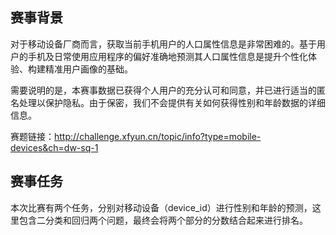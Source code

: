 ## 赛事背景
对于移动设备厂商而言，获取当前手机用户的人口属性信息是非常困难的。基于用户的手机及日常使用应用程序的偏好准确地预测其人口属性信息是提升个性化体验、构建精准用户画像的基础。

需要说明的是，本赛事数据已获得个人用户的充分认可和同意，并已进行适当的匿名处理以保护隐私。由于保密，我们不会提供有关如何获得性别和年龄数据的详细信息。

赛题链接：http://challenge.xfyun.cn/topic/info?type=mobile-devices&ch=dw-sq-1

## 赛事任务

本次比赛有两个任务，分别对移动设备（device_id）进行性别和年龄的预测，这里包含二分类和回归两个问题，最终会将两个部分的分数结合起来进行排名。